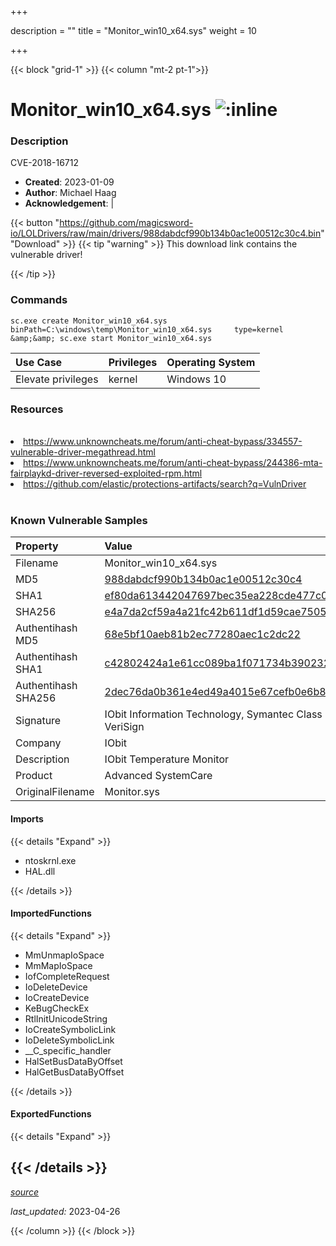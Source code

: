 +++

description = ""
title = "Monitor_win10_x64.sys"
weight = 10

+++


{{< block "grid-1" >}}
{{< column "mt-2 pt-1">}}


# Monitor_win10_x64.sys ![:inline](/images/twitter_verified.png) 


### Description

CVE-2018-16712

- **Created**: 2023-01-09
- **Author**: Michael Haag
- **Acknowledgement**:  | [](https://twitter.com/)

{{< button "https://github.com/magicsword-io/LOLDrivers/raw/main/drivers/988dabdcf990b134b0ac1e00512c30c4.bin" "Download" >}}
{{< tip "warning" >}}
This download link contains the vulnerable driver!

{{< /tip >}}

### Commands

```
sc.exe create Monitor_win10_x64.sys binPath=C:\windows\temp\Monitor_win10_x64.sys     type=kernel &amp;&amp; sc.exe start Monitor_win10_x64.sys
```

| Use Case | Privileges | Operating System | 
|:---- | ---- | ---- |
| Elevate privileges | kernel | Windows 10 |

### Resources
<br>
<li><a href="https://www.unknowncheats.me/forum/anti-cheat-bypass/334557-vulnerable-driver-megathread.html">https://www.unknowncheats.me/forum/anti-cheat-bypass/334557-vulnerable-driver-megathread.html</a></li>
<li><a href="https://www.unknowncheats.me/forum/anti-cheat-bypass/244386-mta-fairplaykd-driver-reversed-exploited-rpm.html">https://www.unknowncheats.me/forum/anti-cheat-bypass/244386-mta-fairplaykd-driver-reversed-exploited-rpm.html</a></li>
<li><a href="https://github.com/elastic/protections-artifacts/search?q=VulnDriver">https://github.com/elastic/protections-artifacts/search?q=VulnDriver</a></li>
<br>

### Known Vulnerable Samples

| Property           | Value |
|:-------------------|:------|
| Filename           | Monitor_win10_x64.sys |
| MD5                | [988dabdcf990b134b0ac1e00512c30c4](https://www.virustotal.com/gui/file/988dabdcf990b134b0ac1e00512c30c4) |
| SHA1               | [ef80da613442047697bec35ea228cde477c09a3d](https://www.virustotal.com/gui/file/ef80da613442047697bec35ea228cde477c09a3d) |
| SHA256             | [e4a7da2cf59a4a21fc42b611df1d59cae75051925a7ddf42bf216cc1a026eadb](https://www.virustotal.com/gui/file/e4a7da2cf59a4a21fc42b611df1d59cae75051925a7ddf42bf216cc1a026eadb) |
| Authentihash MD5   | [68e5bf10aeb81b2ec77280aec1c2dc22](https://www.virustotal.com/gui/search/authentihash%253A68e5bf10aeb81b2ec77280aec1c2dc22) |
| Authentihash SHA1  | [c42802424a1e61cc089ba1f071734b390232aec3](https://www.virustotal.com/gui/search/authentihash%253Ac42802424a1e61cc089ba1f071734b390232aec3) |
| Authentihash SHA256| [2dec76da0b361e4ed49a4015e67cefb0e6b812103d8ebf93b74016d99d9fcfad](https://www.virustotal.com/gui/search/authentihash%253A2dec76da0b361e4ed49a4015e67cefb0e6b812103d8ebf93b74016d99d9fcfad) |
| Signature         | IObit Information Technology, Symantec Class 3 SHA256 Code Signing CA, VeriSign   |
| Company           | IObit |
| Description       | IObit Temperature Monitor |
| Product           | Advanced SystemCare |
| OriginalFilename  | Monitor.sys |


#### Imports
{{< details "Expand" >}}
* ntoskrnl.exe
* HAL.dll

{{< /details >}}
#### ImportedFunctions
{{< details "Expand" >}}
* MmUnmapIoSpace
* MmMapIoSpace
* IofCompleteRequest
* IoDeleteDevice
* IoCreateDevice
* KeBugCheckEx
* RtlInitUnicodeString
* IoCreateSymbolicLink
* IoDeleteSymbolicLink
* __C_specific_handler
* HalSetBusDataByOffset
* HalGetBusDataByOffset

{{< /details >}}
#### ExportedFunctions
{{< details "Expand" >}}

{{< /details >}}
-----



[*source*](https://github.com/magicsword-io/LOLDrivers/tree/main/yaml/monitor_win10_x64.yaml)

*last_updated:* 2023-04-26








{{< /column >}}
{{< /block >}}
